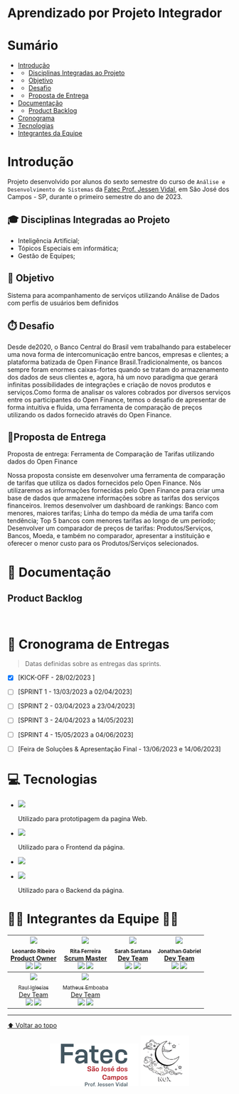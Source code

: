 # Aprendizado por Projeto Integrador

# Sumário <br id="topo">
- [Introdução](#introducao)
- - [Disciplinas Integradas ao Projeto](#disciplinas)
- - [Objetivo](#objetivo)
- - [Desafio](#desafio)
- - [Proposta de Entrega](#proposta)
- [Documentação](#documentacao)
- - [Product Backlog](#backlog)
- [Cronograma](#cronograma)
- [Tecnologias](#tecnologias)
- [Integrantes da Equipe](#integrantes)
# Introdução <a name="introducao"></a>

Projeto desenvolvido por alunos do sexto semestre do curso de `Análise e Desenvolvimento de Sistemas` da <a href="https://fatecsjc-prd.azurewebsites.net/">Fatec Prof. Jessen Vidal</a>, em São José dos Campos - SP, durante o primeiro semestre do ano de 2023.
## 🎓 Disciplinas Integradas ao Projeto <a name="disciplinas"></a>
- Inteligência Artificial;
- Tópicos Especiais em informática;
- Gestão de Equipes;


## 🎯 Objetivo <a name="objetivo"></a>
Sistema para acompanhamento de serviços utilizando Análise de Dados com perfis de usuários bem definidos

## ⏱️ Desafio <a name="desafio"></a>
Desde de2020, o Banco Central do Brasil vem trabalhando para estabelecer  uma nova forma de intercomunicação entre bancos, empresas e clientes; a plataforma batizada de Open Finance Brasil.Tradicionalmente,   os   bancos   sempre   foram   enormes   caixas-fortes   quando   se   tratam   do armazenamento dos dados de  seus clientes e, agora, há um novo paradigma que  gerará infinitas possibilidades de integrações e criação de novos produtos e serviços.Como forma de analisar os valores cobrados por diversos serviços entre os participantes do Open Finance, temos o desafio de apresentar de forma intuitiva e fluida, uma ferramenta de comparação de preços utilizando os dados fornecido através do Open Finance.

## 📌Proposta de Entrega <a name="proposta"></a>
Proposta de entrega: Ferramenta de Comparação de Tarifas utilizando dados do Open Finance

<p>Nossa proposta consiste em desenvolver uma ferramenta de comparação de tarifas que utiliza os dados fornecidos pelo Open Finance. Nós utilizaremos as informações fornecidas pelo Open Finance para criar uma base de dados que armazene informações sobre as tarifas dos serviços financeiros. Iremos desenvolver um dashboard de rankings: Banco com menores, maiores tarifas; Linha do tempo da média de uma tarifa com tendência; Top 5 bancos com menores tarifas ao longo de um período; Desenvolver um comparador de preços de tarifas: Produtos/Serviços, Bancos, Moeda, e também no comparador, apresentar a instituição e oferecer o menor custo para os Produtos/Serviços selecionados.
</p>

# 📂 Documentação <a name="documentacao"></a>

## Product Backlog <a name="backlog"></a>



<br>

# 📅 Cronograma de Entregas <a name="cronograma"></a>

> Datas definidas sobre as entregas das sprints.

- [X] [KICK-OFF - 28/02/2023 ]

- [ ] [SPRINT 1 - 13/03/2023 a 02/04/2023]

- [ ] [SPRINT 2 - 03/04/2023 a 23/04/2023]

- [ ] [SPRINT 3 - 24/04/2023 a 14/05/2023]

- [ ] [SPRINT 4 - 15/05/2023 a 04/06/2023]

- [ ] [Feira de Soluções & Apresentação Final - 13/06/2023 e 14/06/2023]

# 💻 Tecnologias <a name="tecnologias"></a>

- [![](https://img.shields.io/badge/%20-Figma-F24E1E?style=for-the-badge&logo=figma&logoColor=white)](https://www.figma.com/)

    Utilizado para prototipagem da pagina Web.
    
    
- [![](https://img.shields.io/badge/Vue.js-35495E?style=for-the-badge&logo=vuedotjs&logoColor=4FC08D)](https://vuejs.org/)
    
    Utilizado para o Frontend da página.
    
    
- [![](https://img.shields.io/badge/%20-Java-F7DF1E?style=for-the-badge&logo=java&logoColor=black)](https://www.java.com/pt-BR/)

- [![](https://img.shields.io/badge/SpringBoot-6DB33F?style=flat-square&logo=Spring&logoColor=white)](https://spring.io/)

    Utilizado para o Backend da página.
    
    
# 👩‍💻 Integrantes da Equipe 👨‍💻 <a name="integrantes"></a>

[<img src="https://avatars.githubusercontent.com/u/68746678?v=4" width=115><br><sub> Leonardo Ribeiro <a href="https://github.com/Leo0256"></a><br><a href="https://www.linkedin.com/in/leonardo-gustavo-ribeiro-ba23831b6">Product Owner</a><br></sub>](https://github.com/Leo0256) [![](https://img.shields.io/badge/%20-GitHub-black?style=flat&logo=github&logoColor=white&labelColor=black)](https://github.com/Leo0256 "Product Owner") [![](https://img.shields.io/badge/%20-LinkedIn-0e76a8?style=flat&logo=linkedin&logoColor=white&labelColor=0e76a8)](https://www.linkedin.com/in/leonardo-gustavo-ribeiro-ba23831b6 "LinkedIn") | [<img src="https://avatars.githubusercontent.com/u/73767256?v=4" width=115><br><sub> Rita Ferreira <br><a href="https://www.linkedin.com/in/rita-ferreira-894ba1200">Scrum Master</a><br></sub>](https://github.com/ferreirarita) [![](https://img.shields.io/badge/%20-GitHub-black?style=flat&logo=github&logoColor=white&labelColor=black)](https://github.com/ferreirarita "Scrum Master") [![](https://img.shields.io/badge/%20-LinkedIn-0e76a8?style=flat&logo=linkedin&logoColor=white&labelColor=0e76a8)](https://www.linkedin.com/in/rita-ferreira-894ba1200 "LinkedIn") | [<img src="https://avatars.githubusercontent.com/u/72801105?v=4" width=115><br><sub> Sarah Santana <br><a href="https://www.linkedin.com/in/sarah-santana-843394200">Dev Team</a> <br></sub>](https://github.com/Sarah781) [![](https://img.shields.io/badge/%20-GitHub-black?style=flat&logo=github&logoColor=white&labelColor=black)](https://github.com/Sarah781 "Dev Team") [![](https://img.shields.io/badge/%20-LinkedIn-0e76a8?style=flat&logo=linkedin&logoColor=white&labelColor=0e76a8)](https://www.linkedin.com/in/sarah-santana-843394200 "LinkedIn") | [<img src="https://avatars.githubusercontent.com/u/70578728?v=4" width=115 ><br><sub> Jonathan Gabriel<br><a href="https://www.linkedin.com/in/jonathan-gabriel-">Dev Team</a><br> </sub>](https://github.com/Jonathan-Assis) [![](https://img.shields.io/badge/%20-GitHub-black?style=flat&logo=github&logoColor=white&labelColor=black)](https://github.com/Jonathan-Assis "Dev Team") [![](https://img.shields.io/badge/%20-LinkedIn-0e76a8?style=flat&logo=linkedin&logoColor=white&labelColor=0e76a8)](https://www.linkedin.com/in/jonathan-gabriel- "LinkedIn") | 
| :---: | :---: | :---: | :---: | 
[<img src="https://avatars.githubusercontent.com/u/51235779?v=4" width=115><br><sub> Raul Iglesias <br><a href="https://linkedin.com/in/raul-iglesias-8010201a1">Dev Team</a><br></sub>](https://github.com/RaulIglesias) [![](https://img.shields.io/badge/%20-GitHub-black?style=flat&logo=github&logoColor=white&labelColor=black)](https://github.com/RaulIglesias "Dev Team") [![](https://img.shields.io/badge/%20-LinkedIn-0e76a8?style=flat&logo=linkedin&logoColor=white&labelColor=0e76a8)](https://linkedin.com/in/raul-iglesias-8010201a1 "LinkedIn") |[<img src="https://avatars.githubusercontent.com/u/70578084?v=4" width=115><br><sub> Matheus Emboaba <br><a href="https://www.linkedin.com/in/matheus-emboaba-a21970236">Dev Team</a><br></sub>](https://github.com/MatheusEmboabaTeteu) [![](https://img.shields.io/badge/%20-GitHub-black?style=flat&logo=github&logoColor=white&labelColor=black)](https://github.com/MatheusEmboabaTeteu "Dev Team") [![](https://img.shields.io/badge/%20-LinkedIn-0e76a8?style=flat&logo=linkedin&logoColor=white&labelColor=0e76a8)](https://www.linkedin.com/in/matheus-emboaba-a21970236 "LinkedIn") | 


<hr>

[⬆ Voltar ao topo](#topo)
<div align=center>
    <img src='Referências/Imagens/FatecSJCLogo.png' width=200px alt="Logotipo da Fatec Professor Jessen Vidal">
    <img src='Referências/Imagens/NoxLogo.png' width=110px alt="Logotipo da equipe nóx">
<div>
